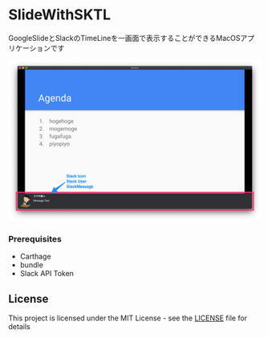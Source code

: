 # SlideWithSKTL

GoogleSlideとSlackのTimeLineを一画面で表示することができるMacOSアプリケーションです


![](https://github.com/popotyoro/garage/blob/master/img/rtm.png)

### Prerequisites

- Carthage
- bundle
- Slack API Token

## License

This project is licensed under the MIT License - see the [LICENSE](LICENSE) file for details
